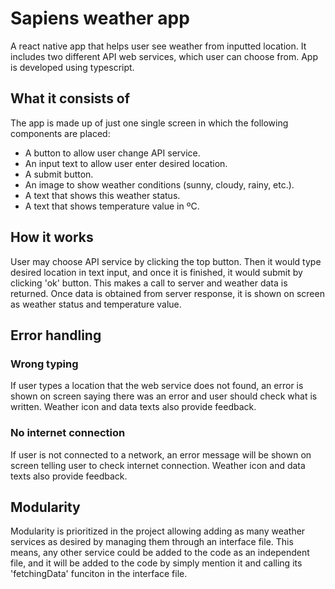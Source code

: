 # Sapiens weather app

A react native app that helps user see weather from inputted location. It includes two different API web services, which user can choose from. App is developed using typescript.

## What it consists of

The app is made up of just one single screen in which the following components are placed:
- A button to allow user change API service.
- An input text to allow user enter desired location.
- A submit button.
- An image to show weather conditions (sunny, cloudy, rainy, etc.).
- A text that shows this weather status.
- A text that shows temperature value in ºC.

## How it works

User may choose API service by clicking the top button. Then it would type desired location in text input, and once it is finished, it would submit by clicking 'ok' button. This makes a call to server and weather data is returned. Once data is obtained from server response, it is shown on screen as weather status and temperature value.

## Error handling

### Wrong typing
If user types a location that the web service does not found, an error is shown on screen saying there was an error and user should check what is written. Weather icon and data texts also provide feedback.

### No internet connection
If user is not connected to a network, an error message will be shown on screen telling user to check internet connection. Weather icon and data texts also provide feedback.

## Modularity
Modularity is prioritized in the project allowing adding as many weather services as desired by managing them through an interface file. This means, any other service could be added to the code as an independent file, and it will be added to the code by simply mention it and calling its 'fetchingData' funciton in the interface file.
